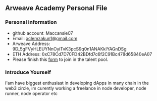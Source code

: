## Arweave Academy Personal File

### Personal information

- github account: Maccansie07 
- Email: xclemzakun1@gmail.com 
- Arweave Address: 9D_5gFVyHLEUYNnOyiTvK3pcS9q0n1ANAKkIYAGnDSg
- ETH Address: 0xC78Cd7D70FD42BDfd7c6f2C91Bc478d65840eA07
- Please finish this [form](https://docs.google.com/forms/d/e/1FAIpQLSfWA5fIIcBgmRppm3jNz5vmf9Mai_QMVil-2pO4r7YKn_Zhtw/viewform?usp=sf_link) to join in the talent pool.

### Introduce Yourself
 i'am have biggest enthusiast in developing dApps in many chain in the web3 circle, im curently working a freelance in node developer, node runner, node operator etc

